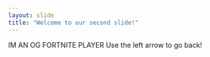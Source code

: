 ```yaml
---
layout: slide
title: "Welcome to our second slide!"
---
```

IM AN OG FORTNITE PLAYER
Use the left arrow to go back!
